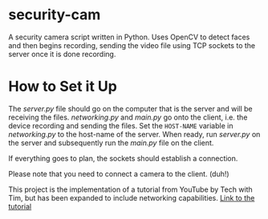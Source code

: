 # security-cam

A security camera script written in Python. Uses OpenCV to detect faces and then begins recording, sending the video file using TCP sockets to the server once it is done recording.

# How to Set it Up

The *server.py* file should go on the computer that is the server and will be receiving the files. *networking.py* and *main.py* go onto the client, i.e. the device recording and sending the files. Set the `HOST-NAME` variable in *networking.py* to the host-name of the server. When ready, run *server.py* on the server and subsequently run the *main.py* file on the client.

If everything goes to plan, the sockets should establish a connection. 

Please note that you need to connect a camera to the client. (duh!)

This project is the implementation of a tutorial from YouTube by Tech with Tim, but has been expanded to include networking capabilities. [Link to the tutorial](https://www.youtube.com/watch?v=Exic9E5rNok)
